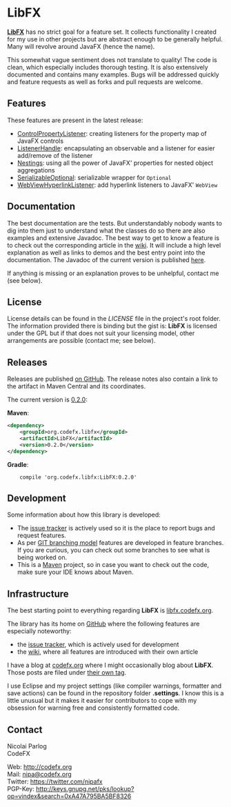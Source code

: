 # LibFX

**[LibFX](http://libfx.codefx.org)** has no strict goal for a feature set. It collects functionality I created for my use in other projects but are abstract enough to be generally helpful. Many will revolve around JavaFX (hence the name).

This somewhat vague sentiment does not translate to quality! The code is clean, which especially includes thorough testing. It is also extensively documented and contains many examples. Bugs will be addressed quickly and feature requests as well as forks and pull requests are welcome.

## Features

These features are present in the latest release:

* [ControlPropertyListener](https://github.com/CodeFX-org/LibFX/wiki/ControlPropertyListener): creating listeners for the property map of JavaFX controls
* [ListenerHandle](https://github.com/CodeFX-org/LibFX/wiki/ListenerHandle): encapsulating an observable and a listener for easier add/remove of the listener
* [Nestings](https://github.com/CodeFX-org/LibFX/wiki/Nestings): using all the power of JavaFX' properties for nested object aggregations
* [SerializableOptional](https://github.com/CodeFX-org/LibFX/wiki/SerializableOptional): serializable wrapper for `Optional`
* [WebViewHyperlinkListener](https://github.com/CodeFX-org/LibFX/wiki/WebViewHyperlinkListener): add hyperlink listeners to JavaFX' `WebView`


## Documentation

The best documentation are the tests. But understandably nobody wants to dig into them just to understand what the classes do so there are also examples and extensive Javadoc. The best way to get to know a feature is to check out the corresponding article in the [wiki](https://github.com/CodeFX-org/LibFX/wiki). It will include a high level explanation as well as links to demos and the best entry point into the documentation. The Javadoc of the current version is published [here](http://libfx.codefx.org/javadoc).

If anything is missing or an explanation proves to be unhelpful, contact me (see below).

## License

License details can be found in the *LICENSE* file in the project's root folder. The information provided there is binding but the gist is: **LibFX** is licensed under the GPL but if that does not suit your licensing model, other arrangements are possible (contact me; see below).

## Releases

Releases are published [on GitHub](https://github.com/CodeFX-org/LibFX/releases). The release notes also contain a link to the artifact in Maven Central and its coordinates.

The current version is [0.2.0](http://search.maven.org/#artifactdetails|org.codefx.libfx|LibFX|0.2.0|jar):

**Maven**:

``` XML
<dependency>
    <groupId>org.codefx.libfx</groupId>
    <artifactId>LibFX</artifactId>
    <version>0.2.0</version>
</dependency>
``` 

**Gradle**:

```
	compile 'org.codefx.libfx:LibFX:0.2.0'
```

## Development

Some information about how this library is developed:

* The [issue tracker](https://github.com/CodeFX-org/LibFX/issues) is actively used so it is the place to report bugs and request features.
* As per [GIT branching model](http://nvie.com/posts/a-successful-git-branching-model/) features are developed in feature branches. If you are curious, you can check out some branches to see what is being worked on.
* This is a [Maven](http://maven.apache.org/) project, so in case you want to check out the code, make sure your IDE knows about Maven.

## Infrastructure

The best starting point to everything regarding **LibFX** is [libfx.codefx.org](http://libfx.codefx.org).

The library has its home on [GitHub](https://github.com/CodeFX-org/LibFX) where the following features are especially noteworthy:
* the [issue tracker](https://github.com/CodeFX-org/LibFX/issues), which is actively used for development
* the [wiki](https://github.com/CodeFX-org/LibFX/wiki), where all features are introduced with their own article

I have a blog at [codefx.org](http://blog.codefx.org) where I might occasionally blog about **LibFX**. Those posts are filed under [their own tag](http://blog.codefx.org/tag/libfx/).

I use Eclipse and my project settings (like compiler warnings, formatter and save actions) can be found in the repository folder **.settings**. I know this is a little unusual but it makes it easier for contributors to cope with my obsession for warning free and consistently formatted code.

## Contact

Nicolai Parlog <br>
CodeFX

Web: http://codefx.org <br>
Mail: nipa@codefx.org <br>
Twitter: https://twitter.com/nipafx<br>
PGP-Key: http://keys.gnupg.net/pks/lookup?op=vindex&search=0xA47A795BA5BF8326 <br>
